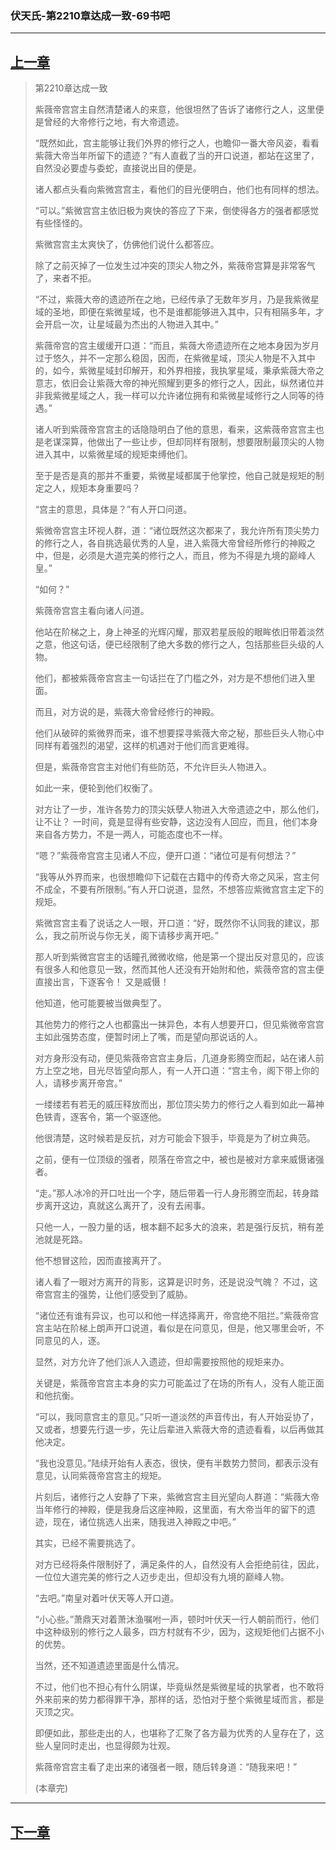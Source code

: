 ### 伏天氏-第2210章达成一致-69书吧

--------
[上一章](./b40cf9d9b1678a3eeb5b7f81e97d6e70.md)
--------


>
>
>
>第2210章达成一致
>
>紫薇帝宫宫主自然清楚诸人的来意，他很坦然了告诉了诸修行之人，这里便是曾经的大帝修行之地，有大帝遗迹。
>
>“既然如此，宫主能够让我们外界的修行之人，也瞻仰一番大帝风姿，看看紫薇大帝当年所留下的遗迹？”有人直截了当的开口说道，都站在这里了，自然没必要虚与委蛇，直接说出目的便是。
>
>诸人都点头看向紫微宫宫主，看他们的目光便明白，他们也有同样的想法。
>
>“可以。”紫微宫宫主依旧极为爽快的答应了下来，倒使得各方的强者都感觉有些怪怪的。
>
>紫微宫宫主太爽快了，仿佛他们说什么都答应。
>
>除了之前灭掉了一位发生过冲突的顶尖人物之外，紫薇帝宫算是非常客气了，来者不拒。
>
>“不过，紫薇大帝的遗迹所在之地，已经传承了无数年岁月，乃是我紫微星域的圣地，即便在紫微星域，也不是谁都能够进入其中，只有相隔多年，才会开启一次，让星域最为杰出的人物进入其中。”
>
>紫薇帝宫的宫主缓缓开口道：“而且，紫薇大帝遗迹所在之地本身因为岁月过于悠久，并不一定那么稳固，因而，在紫微星域，顶尖人物是不入其中的，如今，紫微星域封印解开，和外界相接，我执掌星域，秉承紫薇大帝之意志，依旧会让紫薇大帝的神光照耀到更多的修行之人，因此，纵然诸位并非我紫微星域之人，我一样可以允许诸位拥有和紫微星域修行之人同等的待遇。”
>
>诸人听到紫薇帝宫宫主的话隐隐明白了他的意思，看来，这紫薇帝宫宫主也是老谋深算，他做出了一些让步，但却同样有限制，想要限制最顶尖的人物进入其中，以紫微星域的规矩束缚他们。
>
>至于是否是真的那并不重要，紫微星域都属于他掌控，他自己就是规矩的制定之人，规矩本身重要吗？
>
>“宫主的意思，具体是？”有人开口问道。
>
>紫微帝宫宫主环视人群，道：“诸位既然这次都来了，我允许所有顶尖势力的修行之人，各自挑选最优秀的人皇，进入紫薇大帝曾经所修行的神殿之中，但是，必须是大道完美的修行之人，而且，修为不得是九境的巅峰人皇。”
>
>“如何？”
>
>紫薇帝宫宫主看向诸人问道。
>
>他站在阶梯之上，身上神圣的光辉闪耀，那双若星辰般的眼眸依旧带着淡然之意，他这句话，便已经限制了绝大多数的修行之人，包括那些巨头级的人物。
>
>他们，都被紫薇帝宫宫主一句话拦在了门槛之外，对方是不想他们进入里面。
>
>而且，对方说的是，紫薇大帝曾经修行的神殿。
>
>他们从破碎的紫微界而来，谁不想要探寻紫薇大帝之秘，那些巨头人物心中同样有着强烈的渴望，这样的机遇对于他们而言更难得。
>
>但是，紫薇帝宫宫主对他们有些防范，不允许巨头人物进入。
>
>如此一来，便轮到他们权衡了。
>
>对方让了一步，准许各势力的顶尖妖孽人物进入大帝遗迹之中，那么他们，让不让？
>一时间，竟是显得有些安静，这边没有人回应，而且，他们本身来自各方势力，不是一两人，可能态度也不一样。
>
>“嗯？”紫薇帝宫宫主见诸人不应，便开口道：“诸位可是有何想法？”
>
>“我等从外界而来，也很想瞻仰下记载在古籍中的传奇大帝之风采，宫主何不成全，不要有所限制。”有人开口说道，显然，不想答应紫微宫宫主定下的规矩。
>
>紫微宫宫主看了说话之人一眼，开口道：“好，既然你不认同我的建议，那么，我之前所说与你无关，阁下请移步离开吧。”
>
>那人听到紫微宫宫主的话瞳孔微微收缩，他是第一个提出反对意见的，应该有很多人和他意见一致，然而其他人还没有开始附和他，紫薇帝宫的宫主便直接出言，下逐客令！
>又是威慑！
>
>他知道，他可能要被当做典型了。
>
>其他势力的修行之人也都露出一抹异色，本有人想要开口，但见紫微帝宫宫主如此强势态度，便暂时闭上了嘴，而是望向那说话的人。
>
>对方身形没有动，便见紫薇帝宫宫主身后，几道身影腾空而起，站在诸人前方上空之地，目光尽皆望向那人，有一人开口道：“宫主令，阁下带上你的人，请移步离开帝宫。”
>
>一缕缕若有若无的威压释放而出，那位顶尖势力的修行之人看到如此一幕神色铁青，逐客令，第一个驱逐他。
>
>他很清楚，这时候若是反抗，对方可能会下狠手，毕竟是为了树立典范。
>
>之前，便有一位顶级的强者，陨落在帝宫之中，被也是被对方拿来威慑诸强者。
>
>“走。”那人冰冷的开口吐出一个字，随后带着一行人身形腾空而起，转身踏步离开这边，真就这么离开了，没有去闹事。
>
>只他一人，一股力量的话，根本翻不起多大的浪来，若是强行反抗，稍有差池就是死路。
>
>他不想冒这险，因而直接离开了。
>
>诸人看了一眼对方离开的背影，这算是识时务，还是说没气魄？
>不过，这帝宫宫主的强势，让他们感受到了威胁。
>
>“诸位还有谁有异议，也可以和他一样选择离开，帝宫绝不阻拦。”紫薇帝宫宫主站在阶梯上朗声开口说道，看似是在问意见，但是，他又哪里会听，不同意见的人，逐。
>
>显然，对方允许了他们派人入遗迹，但却需要按照他的规矩来办。
>
>关键是，紫薇帝宫宫主本身的实力可能盖过了在场的所有人，没有人能正面和他抗衡。
>
>“可以，我同意宫主的意见。”只听一道淡然的声音传出，有人开始妥协了，又或者，想要先行退一步，先让后辈进入紫薇大帝的遗迹看看，以后再做其他决定。
>
>“我也没意见。”陆续开始有人表态，很快，便有半数势力赞同，都表示没有意见，认同紫薇帝宫宫主的规矩。
>
>片刻后，诸修行之人安静了下来，紫微宫宫主目光望向人群道：“紫薇大帝当年修行的神殿，便是我身后这座神殿，这里面，有大帝当年的留下的遗迹，现在，诸位挑选人出来，随我进入神殿之中吧。”
>
>其实，已经不需要挑选了。
>
>对方已经将条件限制好了，满足条件的人，自然没有人会拒绝前往，因此，一位位大道完美的修行之人迈步走出，但却没有九境的巅峰人物。
>
>“去吧。”南皇对着叶伏天等人开口道。
>
>“小心些。”萧鼎天对着萧沐渔嘱咐一声，顿时叶伏天一行人朝前而行，他们中这种级别的修行之人最多，四方村就有不少，因为，这规矩他们占据不小的优势。
>
>当然，还不知道遗迹里面是什么情况。
>
>不过，他们也不担心有什么阴谋，毕竟纵然是紫微星域的执掌者，也不敢将外来前来的势力都得罪干净，那样的话，恐怕对于整个紫微星域而言，都是灭顶之灾。
>
>即便如此，那些走出的人，也堪称了汇聚了各方最为优秀的人皇存在了，这些人皇同时走出，也显得颇为壮观。
>
>紫薇帝宫宫主看了走出来的诸强者一眼，随后转身道：“随我来吧！”
>
>(本章完)
>
>

--------
[下一章](./9d2e1ae9c21e0308812299bdb0bca790.md)
--------
